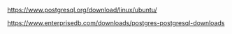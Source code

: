https://www.postgresql.org/download/linux/ubuntu/

https://www.enterprisedb.com/downloads/postgres-postgresql-downloads